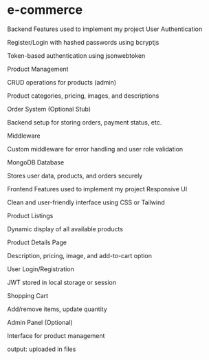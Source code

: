 # e-commerce
Backend Features used to implement my project
User Authentication

Register/Login with hashed passwords using bcryptjs

Token-based authentication using jsonwebtoken

Product Management

CRUD operations for products (admin)

Product categories, pricing, images, and descriptions

Order System (Optional Stub)

Backend setup for storing orders, payment status, etc.

Middleware

Custom middleware for error handling and user role validation

MongoDB Database

Stores user data, products, and orders securely

Frontend Features used to implement my project
Responsive UI

Clean and user-friendly interface using CSS or Tailwind

Product Listings

Dynamic display of all available products

Product Details Page

Description, pricing, image, and add-to-cart option

User Login/Registration

JWT stored in local storage or session

Shopping Cart

Add/remove items, update quantity

Admin Panel (Optional)

Interface for product management

output:
uploaded in files

